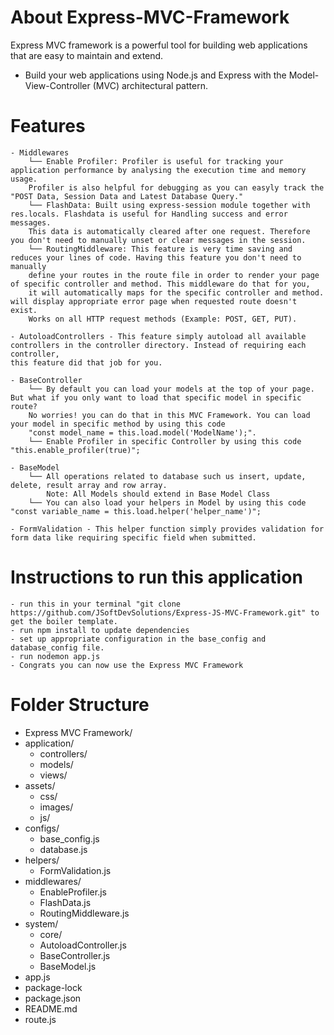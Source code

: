 # About Express-MVC-Framework
Express MVC framework is a powerful tool for building web applications that are easy to maintain and extend.
- Build your web applications using Node.js and Express with the Model-View-Controller (MVC) architectural pattern.

# Features
    - Middlewares
        └── Enable Profiler: Profiler is useful for tracking your application performance by analysing the execution time and memory usage. 
        Profiler is also helpful for debugging as you can easyly track the "POST Data, Session Data and Latest Database Query."
        └── FlashData: Built using express-session module together with res.locals. Flashdata is useful for Handling success and error messages. 
        This data is automatically cleared after one request. Therefore you don't need to manually unset or clear messages in the session.
        └── RoutingMiddleware: This feature is very time saving and reduces your lines of code. Having this feature you don't need to manually 
        define your routes in the route file in order to render your page of specific controller and method. This middleware do that for you, 
        it will automatically maps for the specific controller and method. will display appropriate error page when requested route doesn't exist. 
        Works on all HTTP request methods (Example: POST, GET, PUT).
    
    - AutoloadControllers - This feature simply autoload all available controllers in the controller directory. Instead of requiring each controller, 
    this feature did that job for you.

    - BaseController
        └── By default you can load your models at the top of your page. But what if you only want to load that specific model in specific route? 
        No worries! you can do that in this MVC Framework. You can load your model in specific method by using this code 
        "const model_name = this.load.model('ModelName');".
        └── Enable Profiler in specific Controller by using this code "this.enable_profiler(true)";

    - BaseModel
        └── All operations related to database such us insert, update, delete, result array and row array. 
            Note: All Models should extend in Base Model Class
        └── You can also load your helpers in Model by using this code "const variable_name = this.load.helper('helper_name')";

    - FormValidation - This helper function simply provides validation for form data like requiring specific field when submitted.

# Instructions to run this application
    - run this in your terminal "git clone https://github.com/JSoftDevSolutions/Express-JS-MVC-Framework.git" to get the boiler template.
    - run npm install to update dependencies
    - set up appropriate configuration in the base_config and database_config file.
    - run nodemon app.js
    - Congrats you can now use the Express MVC Framework

# Folder Structure              
 - Express MVC Framework/
  - application/
    - controllers/
    - models/
    - views/
  - assets/
    - css/
    - images/
    - js/
  - configs/
    - base_config.js
    - database.js
  - helpers/
    - FormValidation.js
  - middlewares/
    - EnableProfiler.js
    - FlashData.js
    - RoutingMiddleware.js
  - system/
    - core/
     - AutoloadController.js
     - BaseController.js
     - BaseModel.js
  - app.js
  - package-lock
  - package.json
  - README.md
  - route.js
